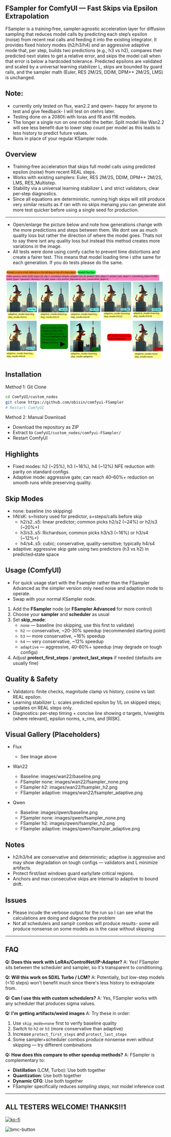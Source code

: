 ## **FSampler for ComfyUI — Fast Skips via Epsilon Extrapolation**

FSampler is a training‑free, sampler‑agnostic acceleration layer for diffusion sampling that reduces model calls by predicting each step’s epsilon  
(noise) from recent real calls and feeding it into the existing integrator. It provides fixed history modes (h2/h3/h4) and an aggressive adaptive   
mode that, per step, builds two predictions (e.g., h3 vs h2), compares their predicted next states to get a relative error, and skips the model call
when that error is below a hardcoded tolerance. Predicted epsilons are validated and scaled by a universal learning stabilizer L, skips are bounded 
by guard rails, and the sampler math (Euler, RES 2M/2S, DDIM, DPM++ 2M/2S, LMS) is unchanged.

## Note:
- currently only tested on flux, wan2.2 and qwen- happy for anyone to test and give feedback- I will test on otehrs later. 
- Testing done on a 2080ti with loras and f8 and f16 models. 
- The longer a single run on one model the better. Split model like Wan2.2 will see less benefit due to lower step count per model as this leads to less history to predict future values.
- Runs in place of your regular KSampler node.

## Overview
- Training‑free acceleration that skips full model calls using predicted epsilon (noise) from recent REAL steps.
- Works with existing samplers: Euler, RES 2M/2S, DDIM, DPM++ 2M/2S, LMS, RES_Multistep.
- Stability via a universal learning stabilizer L and strict validators; clear per‑step diagnostics.
- Since all equations are deterministic, running high skips will still produce very similar results as if ran with no skips menaing you can generate alot more test quicker before using a single seed for production.
---

- Open/enlarge the picture below and note how generations change with the more predictions and steps between them. We dont see as much quality loss but rather the direction of where the model goes. Thats not to say there isnt any quality loss but instead this method creates more variations in the image.
- All tests were done using comfy cache to prevent time distortions and create a fairer test. This means that model loading time i sthe same for each generation. If you do tests please do the same.

![article fsampler.jpg](article%20fsampler.jpg)


## Installation

Method 1: Git Clone
```bash
cd ComfyUI/custom_nodes
git clone https://github.com/obisin/comfyui-FSampler
# Restart ComfyUI
```

Method 2: Manual Download
- Download the repository as ZIP
- Extract to `ComfyUI/custom_nodes/comfyui-FSampler/`
- Restart ComfyUI

## Highlights
- Fixed modes: h2 (~25%), h3 (~16%), h4 (~12%) NFE reduction with parity on standard configs.
- Adaptive mode: aggressive gate; can reach 40–60%+ reduction on smooth runs while preserving quality.

## Skip Modes
- none: baseline (no skipping)
- hN/sK: s=history used for predictor, s=steps/calls before skip
  - h2/s2..s5: linear predictor; common picks h2/s2 (~24%) or h2/s3 (~20%+)
  - h3/s3..s5: Richardson; common picks h3/s3 (~16%) or h3/s4 (~12%+)
  - h4/s4..s5: cubic; conservative, quality-sensitive; typically h4/s4
- adaptive: aggressive skip gate using two predictors (h3 vs h2) in predicted‑state space

## Usage (ComfyUI)

- For quick usage start with the Fsampler rather than the FSampler Advanced as the simpler version only need noise and adaption mode to operate.
- Swap with your normal KSampler node. 

1. Add the **FSampler** node (or **FSampler Advanced** for more control)
2. Choose your **sampler** and **scheduler** as usual
3. Set **skip_mode**:
   - `none` — baseline (no skipping, use this first to validate)
   - `h2` — conservative, ~20-30% speedup (recommended starting point)
   - `h3` — more conservative, ~16% speedup
   - `h4` — very conservative, ~12% speedup
   - `adaptive` — aggressive, 40-60%+ speedup (may degrade on tough configs)
4. Adjust **protect_first_steps** / **protect_last_steps** if needed (defaults are usually fine)

## Quality & Safety
- Validators: finite checks, magnitude clamp vs history, cosine vs last REAL epsilon.
- Learning stabilizer L: scales predicted epsilon by 1/L on skipped steps; updates on REAL steps only.
- Diagnostics: per‑step timing + concise line showing σ targets, h/weights (where relevant), epsilon norms, x_rms, and [RISK].

## Visual Gallery (Placeholders)
- Flux
  - See  Image above

- Wan22
  - Baseline: images/wan22/baseline.png
  - FSampler none: images/wan22/fsampler_none.png
  - FSampler h2: images/wan22/fsampler_h2.png
  - FSampler adaptive: images/wan22/fsampler_adaptive.png

- Qwen
  - Baseline: images/qwen/baseline.png
  - FSampler none: images/qwen/fsampler_none.png
  - FSampler h2: images/qwen/fsampler_h2.png
  - FSampler adaptive: images/qwen/fsampler_adaptive.png


## Notes
- h2/h3/h4 are conservative and deterministic; adaptive is aggressive and may show degradation on tough configs — validators and L minimize artifacts.
- Protect first/last windows guard early/late critical regions.
- Anchors and max consecutive skips are internal to adaptive to bound drift.

## Issues
- Please incude the verbose output for the run so I can see what the calculations are doing and diagnose the problem
- Not all schedulers and samplr combos will produce results- some will produce nonsense on some models as is the case without skipping

---

## FAQ

**Q: Does this work with LoRAs/ControlNet/IP-Adapter?**
A: Yes! FSampler sits between the scheduler and sampler, so it's transparent to conditioning.

**Q: Will this work on SDXL Turbo / LCM?**
A: Potentially, but low-step models (<10 steps) won't benefit much since there's less history to extrapolate from.

**Q: Can I use this with custom schedulers?**
A: Yes, FSampler works with any scheduler that produces sigma values.

**Q: I'm getting artifacts/weird images**
A: Try these in order:
1. Use `skip_mode=none` first to verify baseline quality
2. Switch to `h2` or `h3` (more conservative than adaptive)
3. Increase `protect_first_steps` and `protect_last_steps`
4. Some sampler+scheduler combos produce nonsense even without skipping — try different combinations

**Q: How does this compare to other speedup methods?**
A: FSampler is complementary to:
- **Distillation** (LCM, Turbo): Use both together
- **Quantization**: Use both together
- **Dynamic CFG**: Use both together
- FSampler specifically reduces *sampling steps*, not model inference cost

---

## ALL TESTERS WELCOME! THANKS!!1

[![ko-fi](https://ko-fi.com/img/githubbutton_sm.svg)](https://ko-fi.com/G2G61M09C8)


<img width="110" height="31" alt="bmc-button" src="https://github.com/user-attachments/assets/a927697f-dabd-46ba-88ac-5b926a5e5a16" />

